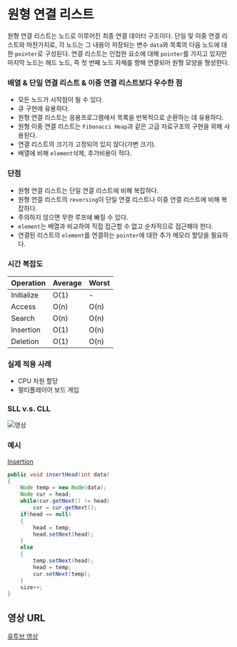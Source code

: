 # 원형 연결 리스트

원형 연결 리스트는 노드로 이루어진 최종 연결 데이터 구조이다. 단일 및 이중 연결 리스트와 마찬가지로, 각 노드는 그 내용이 저장되는 변수 `data`와 목록의 다음 노드에 대한 `pointer`로 구성된다.
연결 리스트는 인접한 요소에 대해 `pointer`를 가지고 있지만 마지막 노드는 헤드 노드, 즉 첫 번째 노드 자체를 향해 연결되어 원형 모양을 형성한다.

### 배열 & 단일 연결 리스트 & 이중 연결 리스트보다 우수한 점

- 모든 노드가 시작점이 될 수 있다.
- 큐 구현에 유용하다.
- 원형 연결 리스트는 응용프로그램에서 목록을 반복적으로 순환하는 데 유용하다.
- 원형 이중 연결 리스트는 `Fibonacci Heap`과 같은 고급 자료구조의 구현을 위해 사용된다.
- 연결 리스트의 크기가 고정되어 있지 않다(가변 크기).
- 배열에 비해 `element`삭제, 추가비용이 적다.

### 단점

- 원형 연결 리스트는 단일 연결 리스트에 비해 복잡하다.
- 원형 연결 리스트의 `reversing`이 단일 연결 리스트나 이중 연결 리스트에 비해 복잡하다.
- 주의하지 않으면 무한 루프에 빠질 수 있다.
- `element`는 배열과 비교하여 직접 접근할 수 없고 순차적으로 접근해야 한다.
- 연결된 리스트의 `element`를 연결하는 `pointer`에 대한 추가 메모리 할당을 필요하다.

### 시간 복잡도

| Operation | Average | Worst |
|-----------|---------|-------|
| Initialize|   O(1)  |    -  |
| Access    |   O(n)  |  O(n) |
| Search    |   O(n)  |  O(n) |
| Insertion |   O(1)  |  O(n) |
| Deletion  |   O(1)  |  O(n) |

### 실제 적용 사례

- CPU 자원 할당
- 멀티플레이어 보드 게임

### SLL v.s. CLL

![영상](https://i0.wp.com/algorithms.tutorialhorizon.com/files/2016/03/Circular-Linked-List.png)

### 예시

<u>Insertion</u>
```java
public void insertHead(int data)
{
	Node temp = new Node(data);
	Node cur = head;
	while(cur.getNext() != head)
		cur = cur.getNext();
	if(head == null)
	{
		head = temp;
		head.setNext(head);
	}
	else
	{
		temp.setNext(head);
		head = temp;
		cur.setNext(temp);
	}
	size++;
}
 ```

## 영상 URL

[유투브 영상](https://youtu.be/HMkdlu5sP4A)
